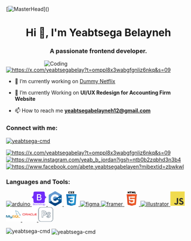 [![MasterHead]([https://1.bp.blogspot.com/-7A4WynwLsM...](https://mir-s3-cdn-cf.behance.net/1b701e30ae815642f624102f61b82103/edb2df27-b872-4bb2-91c3-e2e79bfc450e_rwc_0x187x6984x1421x6984.jpg?h=57cf9068b60c3d10e12d75fec3712577))]()

<h1 align="center">Hi 👋, I'm Yeabtsega Belayneh</h1>
<h3 align="center">A passionate frontend developer.</h3>
<img align="right" alt="Coding" width="400" src="https://mir-s3-cdn-cf.behance.net/project_modules/hd/06f21a161921919.63cd7887d0a70.gif">



<p align="left"> <a href="https://twitter.com/https://x.com/yeabtsegabelay?t=omppl8x3wabgfgnliz6nkq&s=09" target="blank"><img src="https://img.shields.io/twitter/follow/https://x.com/yeabtsegabelay?t=omppl8x3wabgfgnliz6nkq&s=09?logo=twitter&style=for-the-badge" alt="https://x.com/yeabtsegabelay?t=omppl8x3wabgfgnliz6nkq&s=09" /></a> </p>

- 🔭 I’m currently working on [Dummy Netflix](https://www.behance.net/gallery/214897161/Dummy-Teletv)

- 🌱 I’m currently Working on **UI/UX Redesign for Accounting Firm Website**

- 📫 How to reach me **yeabtsegabelayneh12@gmail.com**

<h3 align="left">Connect with me:</h3>
<p align="left">
  <p align="left"> <a href="https://github.com/ryo-ma/github-profile-trophy"><img src="https://github-profile-trophy.vercel.app/?username=yeabtsega-cmd" alt="yeabtsega-cmd" /></a> </p>
<a href="https://twitter.com/https://x.com/yeabtsegabelay?t=omppl8x3wabgfgnliz6nkq&s=09" target="blank"><img align="center" src="https://raw.githubusercontent.com/rahuldkjain/github-profile-readme-generator/master/src/images/icons/Social/twitter.svg" alt="https://x.com/yeabtsegabelay?t=omppl8x3wabgfgnliz6nkq&s=09" height="30" width="40" /></a>
<a href="https://instagram.com/https://www.instagram.com/yeab_b_jordan?igsh=ntb0b2zqbhd3n3b4" target="blank"><img align="center" src="https://raw.githubusercontent.com/rahuldkjain/github-profile-readme-generator/master/src/images/icons/Social/instagram.svg" alt="https://www.instagram.com/yeab_b_jordan?igsh=ntb0b2zqbhd3n3b4" height="30" width="40" /></a>
<a href="https://www.behance.net/https://www.facebook.com/abete.yeabtsegabelayen?mibextid=zbwkwl" target="blank"><img align="center" src="https://raw.githubusercontent.com/rahuldkjain/github-profile-readme-generator/master/src/images/icons/Social/behance.svg" alt="https://www.facebook.com/abete.yeabtsegabelayen?mibextid=zbwkwl" height="30" width="40" /></a>
</p>

<h3 align="left">Languages and Tools:</h3>
<p align="left"> <a href="https://www.arduino.cc/" target="_blank" rel="noreferrer"> <img src="https://cdn.worldvectorlogo.com/logos/arduino-1.svg" alt="arduino" width="40" height="40"/> </a> <a href="https://getbootstrap.com" target="_blank" rel="noreferrer"> <img src="https://raw.githubusercontent.com/devicons/devicon/master/icons/bootstrap/bootstrap-plain-wordmark.svg" alt="bootstrap" width="40" height="40"/> </a> <a href="https://www.w3schools.com/cpp/" target="_blank" rel="noreferrer"> <img src="https://raw.githubusercontent.com/devicons/devicon/master/icons/cplusplus/cplusplus-original.svg" alt="cplusplus" width="40" height="40"/> </a> <a href="https://www.w3schools.com/css/" target="_blank" rel="noreferrer"> <img src="https://raw.githubusercontent.com/devicons/devicon/master/icons/css3/css3-original-wordmark.svg" alt="css3" width="40" height="40"/> </a> <a href="https://www.figma.com/" target="_blank" rel="noreferrer"> <img src="https://www.vectorlogo.zone/logos/figma/figma-icon.svg" alt="figma" width="40" height="40"/> </a> <a href="https://www.framer.com/" target="_blank" rel="noreferrer"> <img src="https://www.vectorlogo.zone/logos/framer/framer-icon.svg" alt="framer" width="40" height="40"/> </a> <a href="https://www.w3.org/html/" target="_blank" rel="noreferrer"> <img src="https://raw.githubusercontent.com/devicons/devicon/master/icons/html5/html5-original-wordmark.svg" alt="html5" width="40" height="40"/> </a> <a href="https://www.adobe.com/in/products/illustrator.html" target="_blank" rel="noreferrer"> <img src="https://www.vectorlogo.zone/logos/adobe_illustrator/adobe_illustrator-icon.svg" alt="illustrator" width="40" height="40"/> </a> <a href="https://developer.mozilla.org/en-US/docs/Web/JavaScript" target="_blank" rel="noreferrer"> <img src="https://raw.githubusercontent.com/devicons/devicon/master/icons/javascript/javascript-original.svg" alt="javascript" width="40" height="40"/> </a> <a href="https://www.mysql.com/" target="_blank" rel="noreferrer"> <img src="https://raw.githubusercontent.com/devicons/devicon/master/icons/mysql/mysql-original-wordmark.svg" alt="mysql" width="40" height="40"/> </a> <a href="https://www.oracle.com/" target="_blank" rel="noreferrer"> <img src="https://raw.githubusercontent.com/devicons/devicon/master/icons/oracle/oracle-original.svg" alt="oracle" width="40" height="40"/> </a> <a href="https://www.photoshop.com/en" target="_blank" rel="noreferrer"> <img src="https://raw.githubusercontent.com/devicons/devicon/master/icons/photoshop/photoshop-line.svg" alt="photoshop" width="40" height="40"/> </a> </p>

<p><img align="left" src="https://github-readme-stats.vercel.app/api/top-langs?username=yeabtsega-cmd&show_icons=true&locale=en&layout=compact" alt="yeabtsega-cmd" /></p>

<p>&nbsp;<img align="center" src="https://github-readme-stats.vercel.app/api?username=yeabtsega-cmd&show_icons=true&locale=en" alt="yeabtsega-cmd" /></p>

